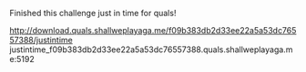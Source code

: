 Finished this challenge just in time for quals!

http://download.quals.shallweplayaga.me/f09b383db2d33ee22a5a53dc76557388/justintime justintime_f09b383db2d33ee22a5a53dc76557388.quals.shallweplayaga.me:5192

